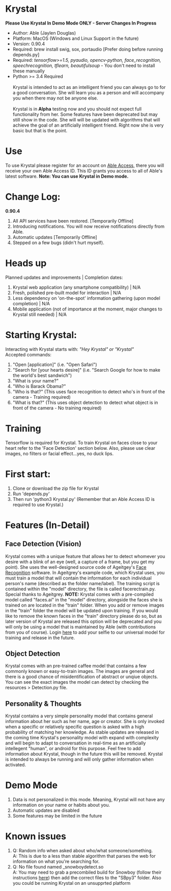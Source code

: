 # Krystal
<b>Please Use Krystal In Demo Mode ONLY - Server Changes In Progress</b>
- Author: Able (Jaylen Douglas)
- Platform: MacOS (Windows and Linux Support in the future)<br>
- Version: 0.90.4<br>
- Required: brew install swig, sox, portaudio [Prefer doing before running depends.py]<br>
- Required: <i>tensorflow>=1.5, pyaudio, opencv-python, face_recognition, speechrecognition, tflearn, beautifulsoup</i> - You don't need to install these manually<br>
- Python >= 3.4 Required<br><br>
Krystal is intended to act as an intelligent friend you can always go to for a good conversation. 
She will learn you as a person and will accompany you when there may not be anyone else. <br><br>
Krystal is in <b>Alpha</b> testing 
now and you should not expect full functionality from her. Some features have been deprecated but may still show in the code. She will will be updated with algorithms that will achieve the goal of an artificially intelligent friend. Right now she is very basic but that is the point. 
# Use
To use Krystal please register for an account on <a href="http://www.able.digital#access">Able Access</a>, there you will receive
your own Able Access ID. This ID grants you access to all of Able's latest software.
<b>Note: You can use Krystal in Demo mode.</b>
<br>
# Change Log:
<b>0.90.4</b><br>
1) All API services have been restored. [Temporarily Offline]
2) Introducing notifications. You will now receive notifications directly from Able.
3) Automatic updates [Temporarily Offline]
4) Stepped on a few bugs (didn't hurt myself).
# Heads up
Planned updates and improvements | Completion dates:
1) Krystal web application (any smartphone compatibility) | N/A
2) Fresh, polished pre-built model for interaction | N/A
3) Less dependency on 'on-the-spot' information gathering (upon model completion) | N/A
4) Mobile application (not of importance at the moment, major changes to Krystal still needed) | N/A

# Starting Krystal: 
Interacting with Krystal starts with: <i>"Hey Krystal" or "Krystal"</i><br>
Accepted commands:
<br>
1) "Open [application]" (i.e. "Open Safari")<br>
2) "Search for [your hearts desire]" (i.e. "Search Google for how to make the world's best sandwich")<br>
1) "What is your name?"<br>
2) "Who is Barack Obama?"<br>
3) "Who is that?" (This uses face recognition to detect who's in front of the camera - Training required)<br>
4) "What is that?" (This uses object detection to detect what object is in front of the camera - No training required)<br>
# Training
Tensorflow is required for Krystal. To train Krystal on faces close to your heart refer to the 'Face Detection' section below. Also, please use clear images, no filters or facial effect...yes, no duck lips.
<br>
# First start:
1) Clone or download the zip file for Krystal<br>
2) Run 'depends.py'<br>
3) Then run 'python3 Krystal.py' (Remember that an Able Access ID is required to use Krystal.)<br>

# Features (In-Detail)
<h2>Face Detection (Vision)</h2>
Krystal comes with a unique feature that allows her to detect whomever you desire with a blink of an eye (well, a capture of a frame, but you get my point). She uses the well-designed source code of Ageitgey's <a href="https://github.com/ageitgey/face_recognition">Face Recognition</a> software. In Ageitgrey's example code, which Krystal uses, you must train a model that will contain the information for each individual person's name (described as the folder name/label). The training script is contained within the "model" directory, the file is called facerectrain.py. Special thanks to Ageitgrey. 
<b>NOTE:</b> Krystal comes with a pre-compiled model called "faces.ai" in the "model" directory, alongside the faces she is trained on are located in the "train" folder. When you add or remove images in the "train" folder the model will be updated upon training. If you would like to remove the known faces in the "train" directory please do so, but as later version of Krystal are released this option will be deprecated and you will only be using a model that is maintained by Able (with contributions from you of course). Login <a href="http://www.able.digital/access/login.php">here</a> to add your selfie to our universal model for training and release in the future.
<br>
<h2>Object Detection</h2>
Krystal comes with an pre-trained caffee model that contains a few commonly known or easy-to-train images. The images are general and there is a good chance of misidentification of abstract or unqiue objects. You can see the exact images the model can detect by checking the resources > Detection.py file. 
<br>
<h2>Personality & Thoughts</h2>
Krystal contains a very simple personality model that contains general information about her such as her name, age or creator. She is only invoked when a specific or relatively specific question is asked with a high probability of matching her knowledge. As stable updates are released in the coming time Krystal's personality model with expand with complexity and will begin to adapt to conversation in real-time as an artificially intellegent "human", or android for this purpose. Feel free to add information about Krystal, though in the future this will be removed. Krystal is intended to always be running and will only gather information when activated.<br>

# Demo Mode
1) Data is not personalized in this mode. Meaning, Krystal will not have any information on your name or habits about you.
2) Automatic updates are disabled
3) Some features may be limited in the future

# Known issues
1) Q: Random info when asked about who/what someone/something.<br>
   A: This is due to a less than stable algorithm that parses the web for information on what you're searching for.<br>
2) Q: No file found named _snowboydetect.so<br>
   A: You may need to grab a precombiled build for Snowboy (follow their instructions <a href="https://github.com/Kitt-AI/snowboy">here</a>) then add the correct files to the "SBpy3" folder. Also you could be running Krystal on an unsupprted platform
